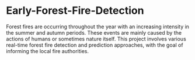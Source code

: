 # Early-Forest-Fire-Detection

 Forest fires are occurring throughout the year with an increasing intensity in the summer and autumn periods. These events are mainly caused by the actions of humans or sometimes nature itself.
This project involves various real-time forest fire detection and prediction approaches, with the goal of informing the local fire authorities.
